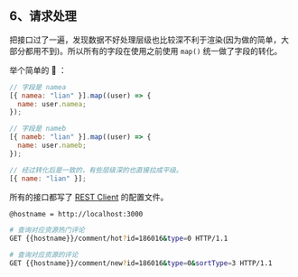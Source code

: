 ## 6、请求处理

把接口过了一遍，发现数据不好处理层级也比较深不利于渲染(因为做的简单，大部分都用不到)。所以所有的字段在使用之前使用 `map()` 统一做了字段的转化。

举个简单的 🌰 ：

```js
// 字段是 namea
[{ namea: "lian" }].map((user) => {
  name: user.namea;
});

// 字段是 nameb
[{ nameb: "lian" }].map((user) => {
  name: user.nameb;
});

// 经过转化后是一致的，有些层级深的也直接拉成平级。
[{ name: "lian" }];
```

所有的接口都写了 [REST Client](https://marketplace.visualstudio.com/items?itemName=humao.rest-client) 的配置文件。

```sh
@hostname = http://localhost:3000

# 查询对应资源热门评论
GET {{hostname}}/comment/hot?id=186016&type=0 HTTP/1.1

# 查询对应资源的评论
GET {{hostname}}/comment/new?id=186016&type=0&sortType=3 HTTP/1.1
```

